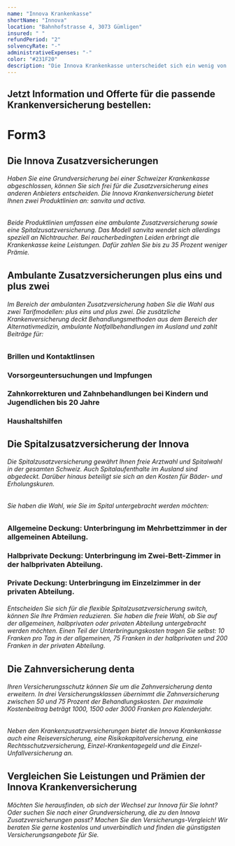 ```yaml
---
name: "Innova Krankenkasse"
shortName: "Innova"
location: "Bahnhofstrasse 4, 3073 Gümligen"
insured: " "
refundPeriod: "2"
solvencyRate: "-"
administrativeExpenses: "-"
color: "#231F20"
description: "Die Innova Krankenkasse unterscheidet sich ein wenig von anderen Schweizer Krankenversicherungen. Die Holding mit Hauptsitz in Gümlingen bietet Kranken- und Unfallversicherungen für Privatpersonen und Unternehmen. Dabei hat sich der 1999 gegründete Versicherer auf den Vertrieb von Zusatzversicherungen spezialisiert und versichert Leistungen, die über die obligatorische Grundversicherung hinausgehen. Bislang haben sich rund 69'925 Privatkunden für eine Zusatzversicherung der Innova entschieden. Die Prämieneinnahmen lagen im Jahr 2018 bei 91'285 Millionen Schweizer Franken. Besonders attraktive Konditionen bietet die Krankenversicherung für Nichtraucher an. Vergleichen Sie die Leistungen und Prämien der Innova und finden Sie heraus, ob die Krankenkasse zu Ihren Bedürfnissen passt."
---
```


## Jetzt Information und Offerte für die passende Krankenversicherung bestellen:

# Form3

## Die Innova Zusatzversicherungen

###### Haben Sie eine Grundversicherung bei einer Schweizer Krankenkasse abgeschlossen, können Sie sich frei für die Zusatzversicherung eines anderen Anbieters entscheiden. Die Innova Krankenversicherung bietet Ihnen zwei Produktlinien an: sanvita und activa.

###### Beide Produktlinien umfassen eine ambulante Zusatzversicherung sowie eine Spitalzusatzversicherung. Das Modell sanvita wendet sich allerdings speziell an Nichtraucher. Bei raucherbedingten Leiden erbringt die Krankenkasse keine Leistungen. Dafür zahlen Sie bis zu 35 Prozent weniger Prämie.

## Ambulante Zusatzversicherungen plus eins und plus zwei

###### Im Bereich der ambulanten Zusatzversicherung haben Sie die Wahl aus zwei Tarifmodellen: plus eins und plus zwei. Die zusätzliche Krankenversicherung deckt Behandlungsmethoden aus dem Bereich der Alternativmedizin, ambulante Notfallbehandlungen im Ausland und zahlt Beiträge für:

### Brillen und Kontaktlinsen

### Vorsorgeuntersuchungen und Impfungen

### Zahnkorrekturen und Zahnbehandlungen bei Kindern und Jugendlichen bis 20 Jahre

### Haushaltshilfen

## Die Spitalzusatzversicherung der Innova

###### Die Spitalzusatzversicherung gewährt Ihnen freie Arztwahl und Spitalwahl in der gesamten Schweiz. Auch Spitalaufenthalte im Ausland sind abgedeckt. Darüber hinaus beteiligt sie sich an den Kosten für Bäder- und Erholungskuren.

###### Sie haben die Wahl, wie Sie im Spital untergebracht werden möchten:

### Allgemeine Deckung: Unterbringung im Mehrbettzimmer in der allgemeinen Abteilung.

### Halbprivate Deckung: Unterbringung im Zwei-Bett-Zimmer in der halbprivaten Abteilung.

### Private Deckung: Unterbringung im Einzelzimmer in der privaten Abteilung.

###### Entscheiden Sie sich für die flexible Spitalzusatzversicherung switch, können Sie Ihre Prämien reduzieren. Sie haben die freie Wahl, ob Sie auf der allgemeinen, halbprivaten oder privaten Abteilung untergebracht werden möchten. Einen Teil der Unterbringungskosten tragen Sie selbst: 10 Franken pro Tag in der allgemeinen, 75 Franken in der halbprivaten und 200 Franken in der privaten Abteilung.

## Die Zahnversicherung denta

###### Ihren Versicherungsschutz können Sie um die Zahnversicherung denta erweitern. In drei Versicherungsklassen übernimmt die Zahnversicherung zwischen 50 und 75 Prozent der Behandlungskosten. Der maximale Kostenbeitrag beträgt 1000, 1500 oder 3000 Franken pro Kalenderjahr.

###### Neben den Krankenzusatzversicherungen bietet die Innova Krankenkasse auch eine Reiseversicherung, eine Risikokapitalversicherung, eine Rechtsschutzversicherung, Einzel-Krankentagegeld und die Einzel-Unfallversicherung an.

## Vergleichen Sie Leistungen und Prämien der Innova Krankenversicherung

###### Möchten Sie herausfinden, ob sich der Wechsel zur Innova für Sie lohnt? Oder suchen Sie nach einer Grundversicherung, die zu den Innova Zusatzversicherungen passt? Machen Sie den Versicherungs-Vergleich! Wir beraten Sie gerne kostenlos und unverbindlich und finden die günstigsten Versicherungsangebote für Sie.
